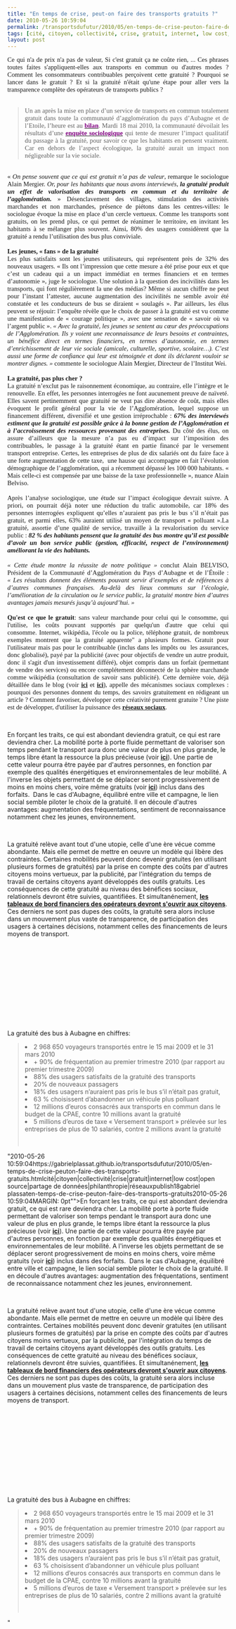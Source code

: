 ```yaml
---
title: "En temps de crise, peut-on faire des transports gratuits ?"
date: 2010-05-26 10:59:04
permalink: /transportsdufutur/2010/05/en-temps-de-crise-peuton-faire-des-transports-gratuits.html
tags: [cité, citoyen, collectivité, crise, gratuit, internet, low cost, open source, partage de données, philanthropie, réseaux]
layout: post
---
```


<p class="MsoNormal" style="TEXT-ALIGN: justify; MARGIN: 0pt"><span style="FONT-FAMILY: Calibri; FONT-SIZE: 11pt">Ce qui n'a de prix n'a pas de valeur, Si c'est gratuit ça ne coûte rien, ... Ces phrases toutes faites s'appliquent-elles aux transports en commun ou d'autres modes ? Comment les consommateurs contribuables perçoivent cette gratuité ? Pourquoi se lancer dans le gratuit ? Et si la gratuité n'était qu'une étape pour aller vers la transparence complète des opérateurs de transports publics ? </span></p> <p class="MsoNormal" style="TEXT-ALIGN: justify; MARGIN: 0pt"><strong><span style="FONT-FAMILY: Calibri; FONT-SIZE: 11pt"><o:p> </o:p></span></strong></p> <blockquote dir="ltr"> <p class="MsoNormal" style="TEXT-ALIGN: justify; MARGIN: 0pt"><span style="FONT-FAMILY: Calibri; FONT-SIZE: 11pt">Un an après la mise en place d’un service de transports en commun totalement gratuit dans toute la communauté d’agglomération du pays d’Aubagne et de l’Etoile, l’heure est au <strong><a href="http://www.wiki2d.org/les-bonnes-pratiques/economie-responsable/transports/la-gratuite-des-transports-en-commun-interesse-les-sociologues/"><font color="#800080">bilan</font></a></strong>. Mardi 18 mai 2010, la communauté dévoilait les résultats d’une <strong><a href="http://www.espacedatapresse.com/fil_datapresse/consultation_cp.jsp?idcp=2708710"><font color="#800080">enquête sociologique</font></a></strong> qui tente de mesurer l’impact qualitatif du passage à la gratuité, pour savoir ce que les habitants en pensent vraiment. Car en dehors de l’aspect écologique, la gratuité aurait un impact non négligeable sur la vie sociale.</span></p> <p class="MsoNormal" style="TEXT-ALIGN: justify; MARGIN: 0pt"><span style="FONT-FAMILY: Calibri; FONT-SIZE: 11pt"><o:p> </o:p></span></p></blockquote>  <!--more-->  <p class="MsoNormal" style="TEXT-ALIGN: justify; MARGIN: 0pt"><span style="FONT-FAMILY: Calibri; FONT-SIZE: 11pt"><o:p> </o:p></span></p> <p class="MsoNormal" style="TEXT-ALIGN: justify; MARGIN: 0pt"><span style="FONT-FAMILY: Calibri; FONT-SIZE: 11pt">« <em>On pense souvent que ce qui est gratuit n’a pas de valeur</em>, remarque le sociologue Alain Mergier. <em>Or, pour les habitants que nous avons interviewés, <strong>la gratuité produit un effet de valorisation des transports en commun et du territoire de l’agglomération.</strong> </em>» Désenclavement des villages, stimulation des activités marchandes et non marchandes, présence de piétons dans les centres-villes: le sociologue évoque la mise en place d’un cercle vertueux. Comme les transports sont gratuits, on les prend plus, ce qui permet de réanimer le territoire, en invitant les habitants à se mélanger plus souvent. Ainsi, 80% des usagers considèrent que la gratuité a rendu l’utilisation des bus plus conviviale.<o:p></o:p></span></p> <p class="MsoNormal" style="TEXT-ALIGN: justify; MARGIN: 0pt"><span style="FONT-FAMILY: Calibri; FONT-SIZE: 11pt"><o:p> </o:p></span></p> <p class="MsoNormal" style="TEXT-ALIGN: justify; MARGIN: 0pt"><strong><span style="FONT-FAMILY: Calibri; FONT-SIZE: 11pt">Les jeunes, « fans » de la gratuité<o:p></o:p></span></strong></p> <p class="MsoNormal" style="TEXT-ALIGN: justify; MARGIN: 0pt"><span style="FONT-FAMILY: Calibri; FONT-SIZE: 11pt">Les plus satisfaits sont les jeunes utilisateurs, qui représentent près de 32% des nouveaux usagers. « Ils ont l’impression que cette mesure a été prise pour eux et que c’est un cadeau qui a un impact immédiat en termes financiers et en termes d’autonomie », juge le sociologue. Une solution à la question des incivilités dans les transports, qui font régulièrement la une des médias? Même si aucun chiffre ne peut pour l’instant l’attester, aucune augmentation des incivilités ne semble avoir été constatée et les conducteurs de bus se diraient « soulagés ». Par ailleurs, les élus peuvent se réjouir: l’enquête révèle que le choix de passer à la gratuité est vu comme une manifestation de « courage politique », avec une sensation de « savoir où va l’argent public ». <em>« Avec la gratuité, les jeunes se sentent au cœur des préoccupations de l’Agglomération. Ils y voient une reconnaissance de leurs besoins et contraintes, un bénéfice direct en termes financiers, en termes d’autonomie, en termes d’enrichissement de leur vie sociale (amicale, culturelle, sportive, scolaire…). C’est aussi une forme de confiance qui leur est témoignée et dont ils déclarent vouloir se montrer dignes. » </em>commente le sociologue Alain Mergier, Directeur de l’Institut Wei.<o:p></o:p></span></p> <p class="MsoNormal" style="TEXT-ALIGN: justify; MARGIN: 0pt"><span style="FONT-FAMILY: Calibri; FONT-SIZE: 11pt"><o:p> </o:p></span></p> <p class="MsoNormal" style="TEXT-ALIGN: justify; MARGIN: 0pt"><span style="FONT-FAMILY: Calibri; FONT-SIZE: 11pt"><strong>La gratuité, pas plus cher ?</strong></span></p> <p class="MsoNormal" style="TEXT-ALIGN: justify; MARGIN: 0pt"><span style="FONT-FAMILY: Calibri; FONT-SIZE: 11pt"><span style="FONT-FAMILY: Calibri; FONT-SIZE: 11pt; mso-fareast-font-family: 'Times New Roman'; mso-ansi-language: FR; mso-fareast-language: FR; mso-bidi-language: AR-SA; mso-bidi-font-family: 'Times New Roman'">La gratuité n’exclut pas le raisonnement économique, au contraire, elle l’intègre et le renouvelle. En effet, les personnes interrogées ne font aucunement preuve de naïveté. Elles savent pertinemment que gratuité ne veut pas dire absence de coût, mais elles évoquent le profit général pour la vie de l’Agglomération, lequel suppose un financement différent, diversifié et une gestion irréprochable : <strong><em>67% des interviewés estiment que la gratuité est possible grâce à la bonne gestion de l’Agglomération et à l’accroissement des ressources provenant des entreprises.</em></strong> </span></span><span style="FONT-FAMILY: Calibri; FONT-SIZE: 11pt">Du côté des élus, on assure d’ailleurs que la mesure n’a pas eu d’impact sur l’imposition des contribuables, le passage à la gratuité étant en partie financé par le versement transport entreprise. Certes, les entreprises de plus de dix salariés ont du faire face à une forte augmentation de cette taxe,<span style="mso-spacerun: yes">  </span>une hausse qui accompagne en fait l’évolution démographique de l’agglomération, qui a récemment dépassé les 100 000 habitants. « Mais celle-ci est compensée par une baisse de la taxe professionnelle », nuance Alain Belviso.<o:p></o:p></span></p> <p class="MsoNormal" style="TEXT-ALIGN: justify; MARGIN: 0pt"><span style="FONT-FAMILY: Calibri; FONT-SIZE: 11pt"><o:p> </o:p></span></p> <p class="MsoNormal" style="TEXT-ALIGN: justify; MARGIN: 0pt"><span style="FONT-FAMILY: Calibri; FONT-SIZE: 11pt">Après l’analyse sociologique, une étude sur l’impact écologique devrait suivre. A priori, on pourrait déjà noter une réduction du trafic automobile, car 18% des personnes interrogées expliquent qu’elles n’auraient pas pris le bus s’il n’était pas gratuit, et parmi elles, 63% auraient utilisé un moyen de transport « polluant ».La gratuité, assortie d’une qualité de service, travaille à la revalorisation du service public : <strong><em>82 % des habitants pensent que la gratuité des bus montre qu’il est possible d’avoir un bon service public (gestion, efficacité, respect de l’environnement) améliorant la vie des habitants.</em></strong><o:p></o:p></span></p> <p class="MsoNormal" style="TEXT-ALIGN: justify; MARGIN: 0pt"><strong><span style="FONT-FAMILY: Calibri; FONT-SIZE: 11pt"> </span></strong><span style="FONT-FAMILY: Calibri; FONT-SIZE: 11pt"><o:p></o:p></span></p> <p class="MsoNormal" style="TEXT-ALIGN: justify; MARGIN: 0pt"><em><span style="FONT-FAMILY: Calibri; FONT-SIZE: 11pt">« Cette étude montre la réussite de notre politique » </span></em><span style="FONT-FAMILY: Calibri; FONT-SIZE: 11pt">conclut Alain BELVISO, Président de la Communauté d’Agglomération du Pays d’Aubagne et de l’Étoile :<em> « Les résultats donnent des éléments pouvant servir d’exemples et de références à d’autres communes françaises. Au-delà des lieux communs sur l’écologie, l’amélioration de la circulation ou le service public, la gratuité montre bien d’autres avantages jamais mesurés jusqu’à aujourd’hui. »</em><o:p></o:p></span></p> <p class="MsoNormal" style="TEXT-ALIGN: justify; MARGIN: 0pt"><span style="FONT-FAMILY: Calibri; FONT-SIZE: 11pt"><o:p> </o:p></span></p> <p class="MsoNormal" style="TEXT-ALIGN: justify; MARGIN: 0pt"><span style="FONT-FAMILY: Calibri; FONT-SIZE: 11pt"><strong>Qu'est ce que le gratuit</strong>: sans valeur marchande pour celui qui le consomme, qui l'utilise, les coûts pouvant supportés par quelqu'un d'autre que celui qui consomme. Internet, wikipédia, l'école ou la police, téléphone gratuit, de nombreux exemples montrent que la gratuité apparente" a plusieurs formes. Gratuit pour l'utilisateur mais pas pour le contribuable (inclus dans les impôts ou  les assurances, donc globalisé), payé par la publicité (avec pour objectifs de vendre un autre produit, donc il s'agit d'un investissement différé), objet compris dans un forfait (permettant de vendre des services) ou encore complétement déconnecté de la sphère marchande comme wikipédia (consultation de savoir sans publicité). Cette dernière voie, déjà détaillée dans le blog (voir <strong><a href="https://gabrielplassat.github.io/transportsdufutur/2009/11/open-source-mobilites-quels-avantages-quelles-consequences.html"" target=""_blank"">ici</a></strong> et <strong><a href="https://gabrielplassat.github.io/transportsdufutur/2010/01/la-puissance-des-reseaux-seratelle-suffisante.html"" target=""_blank"">ici</a></strong>), appelle des mécanismes sociaux complexes : pourquoi des personnes donnent du temps, des savoirs gratuitement en rédigeant un article ? Comment favoriser, développer cette créativité purement gratuite ? Une piste est de développer, d'utiliser la puissance des <strong><a href="https://gabrielplassat.github.io/transportsdufutur/2010/04/blog-et-reseaux-sociaux-aujourdhui-et-demain.html"" target=""_blank"">réseaux sociaux</a></strong>.</span></p> <p class=""MsoNormal"" style=""TEXT-ALIGN: justify MARGIN: 0pt""><span style=""FONT-FAMILY: Calibri FONT-SIZE: 11pt""></span> </p> <p class=""MsoNormal"" style=""TEXT-ALIGN: justify MARGIN: 0pt""><span style=""FONT-FAMILY: Calibri FONT-SIZE: 11pt""><o:p>En forçant les traits, ce qui est abondant deviendra gratuit, ce qui est rare deviendra cher. La mobilité porte à porte fluide permettant de valoriser son temps pendant le transport aura donc une valeur de plus en plus grande, le temps libre étant la ressource la plus précieuse (voir <strong><a href="https://gabrielplassat.github.io/transportsdufutur/2010/04/a-qui-appartiendra-le-temps-seratil-gratuit-ou-marchand-.html"" target=""_blank"">ici</a></strong>). Une partie de cette valeur pourra être payée par d'autres personnes, en fonction par exemple des qualités énergétiques et environnementales de leur mobilité. A l'inverse les objets permettant de se déplacer seront progressivement de moins en moins chers, voire même gratuits (voir <strong><a href="https://gabrielplassat.github.io/transportsdufutur/2010/01/vers-des-voitures-a-tres-bas-prix.html"" target=""_blank"">ici</a></strong>) inclus dans des forfaits.  Dans le cas d'Aubagne, équilibré entre ville et campagne, le lien social semble piloter le choix de la gratuité. Il en découle d'autres avantages: augmentation des fréquentations, sentiment de reconnaissance notamment chez les jeunes, environnement. </o:p></span></p> <p class=""MsoNormal"" style=""TEXT-ALIGN: justify MARGIN: 0pt""><span style=""FONT-FAMILY: Calibri FONT-SIZE: 11pt""><o:p></o:p></span> </p> <p class=""MsoNormal"" style=""TEXT-ALIGN: justify MARGIN: 0pt""><span style=""FONT-FAMILY: Calibri FONT-SIZE: 11pt"">La gratuité relève avant tout d'une utopie, celle d'une ère vécue comme abondante. Mais elle permet de mettre en oeuvre un modèle qui libère des contraintes. Certaines mobilités peuvent donc devenir gratuites (en utilisant plusieurs formes de gratuités) par la prise en compte des coûts par d'autres citoyens moins vertueux, par la publicité, par l'intégration du temps de travail de certains citoyens ayant développés des outils gratuits. Les conséquences de cette gratuité au niveau des bénéfices sociaux, relationnels devront être suivies, quantifiées. Et simultanénement, <strong><a href="https://gabrielplassat.github.io/transportsdufutur/2010/04/quel-operateur-de-tc-francais-publiera-son-tableau-de-bord-performance-temps-reel.html"" target=""_blank"">les tableaux de bord financiers des opérateurs devront s'ouvrir aux citoyens</a></strong>. Ces derniers ne sont pas dupes des coûts, la gratuité sera alors incluse dans un mouvement plus vaste de transparence, de participation des usagers à certaines décisions, notamment celles des financements de leurs moyens de transport.</span></p> <p class=""MsoNormal"" style=""TEXT-ALIGN: justify MARGIN: 0pt""><span style=""FONT-FAMILY: Calibri FONT-SIZE: 11pt""><o:p></o:p></span></p> <p style=""text-align: center""><iframe frameborder=""no"" framespacing=""0"" height=""265"" scrolling=""no"" src=""http://videos.publicsenat.fr/vodiFrame.php?idE=62945"" valign=""top"" width=""424"">    </iframe></p> <p class=""MsoNormal"" style=""TEXT-ALIGN: justify MARGIN: 0pt""><span style=""FONT-FAMILY: Calibri FONT-SIZE: 11pt""><o:p></o:p></span><span style=""FONT-FAMILY: Calibri FONT-SIZE: 11pt""></span> </p> <p class=""MsoNormal"" style=""TEXT-ALIGN: justify MARGIN: 0pt""><span style=""FONT-FAMILY: Calibri FONT-SIZE: 11pt"">La gratuité des bus à Aubagne en chiffres:<o:p></o:p></span></p> <blockquote dir=""ltr""> <p class=""MsoNormal"" style=""TEXT-ALIGN: justify MARGIN: 0pt""><span style=""FONT-FAMILY: Calibri FONT-SIZE: 11pt""> <li>2 968 650 voyageurs transportés entre le 15 mai 2009 et le 31 mars 2010 </li> <li>+ 90% de fréquentation au premier trimestre 2010 (par rapport au premier trimestre 2009) </li> <li>88% des usagers satisfaits de la gratuité des transports </li> <li>20% de nouveaux passagers </li> <li>18% des usagers n’auraient pas pris le bus s’il n’était pas gratuit, </li> <li>63 % choisissent d’abandonner un véhicule plus polluant </li> <li>12 millions d’euros consacrés aux transports en commun dans le budget de la CPAE, contre 10 millions avant la gratuité </li> <li>5 millions d’euros de taxe « Versement transport » prélevée sur les entreprises de plus de 10 salariés, contre 2 millions avant la gratuité</li> <p></p></span> <p>  </p></p></blockquote>"2010-05-26 10:59:04https://gabrielplassat.github.io/transportsdufutur/2010/05/en-temps-de-crise-peuton-faire-des-transports-gratuits.htmlcité|citoyen|collectivité|crise|gratuit|internet|low cost|open source|partage de données|philanthropie|réseauxpublish18gabriel plassaten-temps-de-crise-peuton-faire-des-transports-gratuits2010-05-26 10:59:04MARGIN: 0pt""><span style=""FONT-FAMILY: CalibriFONT-SIZE: 11pt""><o:p>En forçant les traits, ce qui est abondant deviendra gratuit, ce qui est rare deviendra cher. La mobilité porte à porte fluide permettant de valoriser son temps pendant le transport aura donc une valeur de plus en plus grande, le temps libre étant la ressource la plus précieuse (voir <strong><a href="https://gabrielplassat.github.io/transportsdufutur/2010/04/a-qui-appartiendra-le-temps-seratil-gratuit-ou-marchand-.html"" target=""_blank"">ici</a></strong>). Une partie de cette valeur pourra être payée par d'autres personnes, en fonction par exemple des qualités énergétiques et environnementales de leur mobilité. A l'inverse les objets permettant de se déplacer seront progressivement de moins en moins chers, voire même gratuits (voir <strong><a href="https://gabrielplassat.github.io/transportsdufutur/2010/01/vers-des-voitures-a-tres-bas-prix.html"" target=""_blank"">ici</a></strong>) inclus dans des forfaits.  Dans le cas d'Aubagne, équilibré entre ville et campagne, le lien social semble piloter le choix de la gratuité. Il en découle d'autres avantages: augmentation des fréquentations, sentiment de reconnaissance notamment chez les jeunes, environnement. </o:p></span></p> <p class=""MsoNormal"" style=""TEXT-ALIGN: justifyMARGIN: 0pt""><span style=""FONT-FAMILY: CalibriFONT-SIZE: 11pt""><o:p></o:p></span> </p> <p class=""MsoNormal"" style=""TEXT-ALIGN: justifyMARGIN: 0pt""><span style=""FONT-FAMILY: CalibriFONT-SIZE: 11pt"">La gratuité relève avant tout d'une utopie, celle d'une ère vécue comme abondante. Mais elle permet de mettre en oeuvre un modèle qui libère des contraintes. Certaines mobilités peuvent donc devenir gratuites (en utilisant plusieurs formes de gratuités) par la prise en compte des coûts par d'autres citoyens moins vertueux, par la publicité, par l'intégration du temps de travail de certains citoyens ayant développés des outils gratuits. Les conséquences de cette gratuité au niveau des bénéfices sociaux, relationnels devront être suivies, quantifiées. Et simultanénement, <strong><a href="https://gabrielplassat.github.io/transportsdufutur/2010/04/quel-operateur-de-tc-francais-publiera-son-tableau-de-bord-performance-temps-reel.html"" target=""_blank"">les tableaux de bord financiers des opérateurs devront s'ouvrir aux citoyens</a></strong>. Ces derniers ne sont pas dupes des coûts, la gratuité sera alors incluse dans un mouvement plus vaste de transparence, de participation des usagers à certaines décisions, notamment celles des financements de leurs moyens de transport.</span></p> <p class=""MsoNormal"" style=""TEXT-ALIGN: justifyMARGIN: 0pt""><span style=""FONT-FAMILY: CalibriFONT-SIZE: 11pt""><o:p></o:p></span></p> <p style=""text-align: center""><iframe frameborder=""no"" framespacing=""0"" height=""265"" scrolling=""no"" src=""http://videos.publicsenat.fr/vodiFrame.php?idE=62945"" valign=""top"" width=""424"">    </iframe></p> <p class=""MsoNormal"" style=""TEXT-ALIGN: justifyMARGIN: 0pt""><span style=""FONT-FAMILY: CalibriFONT-SIZE: 11pt""><o:p></o:p></span><span style=""FONT-FAMILY: CalibriFONT-SIZE: 11pt""></span> </p> <p class=""MsoNormal"" style=""TEXT-ALIGN: justifyMARGIN: 0pt""><span style=""FONT-FAMILY: CalibriFONT-SIZE: 11pt"">La gratuité des bus à Aubagne en chiffres:<o:p></o:p></span></p> <blockquote dir=""ltr""> <p class=""MsoNormal"" style=""TEXT-ALIGN: justifyMARGIN: 0pt""><span style=""FONT-FAMILY: CalibriFONT-SIZE: 11pt""> <li>2 968 650 voyageurs transportés entre le 15 mai 2009 et le 31 mars 2010 </li> <li>+ 90% de fréquentation au premier trimestre 2010 (par rapport au premier trimestre 2009) </li> <li>88% des usagers satisfaits de la gratuité des transports </li> <li>20% de nouveaux passagers </li> <li>18% des usagers n’auraient pas pris le bus s’il n’était pas gratuit, </li> <li>63 % choisissent d’abandonner un véhicule plus polluant </li> <li>12 millions d’euros consacrés aux transports en commun dans le budget de la CPAE, contre 10 millions avant la gratuité </li> <li>5 millions d’euros de taxe « Versement transport » prélevée sur les entreprises de plus de 10 salariés, contre 2 millions avant la gratuité</li> <p></p></span> <p>  </p></p></blockquote>"
